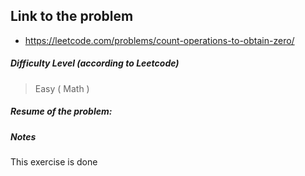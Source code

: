 ## Link to the problem
 
 - https://leetcode.com/problems/count-operations-to-obtain-zero/
 
##### Difficulty Level (according to Leetcode)
 
 > Easy ( Math )
 
##### Resume of the problem:



##### Notes
  
This exercise is done